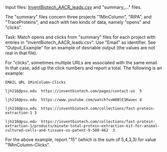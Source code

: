 Input files: [InventBiotech_AACR_leads.csv](https://github.com/deoxy-llc/Karthick/blob/master/campaign-data/InventBiotech_AACR_leads.csv) and "summary_..." files.

The "summary" files concern three projects "1MinColumn", "RIPA", and "TraceProteins", and each with two kinds of data, namely "opens" and "clicks". 

Task: Match opens and clicks from "summary" files for each project with entries in "InventBiotech_AACR_leads.csv". Use "Email" as identifier. See "Output_Example" for an example of desriable output (the values are not real in that file). 


For "clicks", sometimes multiple URLs are associated with the same email. In that case, add up the click numbers and report a total. The following is an example:

    EMAIL URL 1MinColumn-Clicks

    ljh216@psu.edu	https://inventbiotech.com/pages/contact-us	5

    ljh216@psu.edu	https://www.youtube.com/watch?v=W8BlE1Kwuec	4

    ljh216@psu.edu	https://inventbiotech.com/collections/fast-protein-extraction-1	3

    ljh216@psu.edu	https://inventbiotech.com/collections/fast-protein-extraction-1/products/minute-total-protein-extraction-kit-for-animal-cultured-cells-and-tissues-us-patent-9-580-462	3

For the above example, report "15" (which is the sum of 5,4,3,3) for value "1MinColumn-Clicks".
